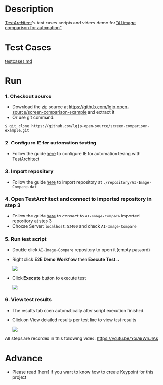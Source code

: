 # Description
[TestArchitect](https://www.testarchitect.com/)'s test cases scripts and videos demo for ["AI image comparison for automation"](https://www.logigear.jp/ai_compare/)

# Test Cases
[testcases.md](./testcases.md)

# Run
### 1. Checkout source 
   - Download the zip source at https://github.com/lgjp-open-source/screen-comparison-example and extract it
   - Or use git command: 
   ```console
   $ git clone https://github.com/lgjp-open-source/screen-comparison-example.git
   ```

### 2. Configure IE for automation testing
- Follow the guide [here](https://docs.testarchitect.com/automation-guide/application-testing/testing-web-and-ria-applications/testing-web-applications/automated-web-testing-with-non-webdriver/preparing-web-browsers/preparing-internet-explorer-for-web-testing/advanced-settings/) to configure IE for automation tesing with TestArchitect

### 3. Import repository 
- Follow the guide [here](https://docs.testarchitect.com/administration-guide/repository-server-management/exporting-importing-repositories/importing-repositories/) to import repository at `./repository/AI-Image-Compare.dat` 

### 4. Open TestArchitect and connect to imported repository in step 3
- Follow the guide [here](https://docs.testarchitect.com/user-guide/getting-started/working-with-repositories/connecting-to-a-repository/?hl=connect%20repository#main-container-page) to connect to `AI-Image-Compare` imported repository at step 3
- Choose  Server: `localhost:53400` and check `AI-Image-Compare`

### 5. Run test script
- Double click `AI-Image-Compare` repository to open it (empty passord)
- Right click **E2E Demo Workflow** then **Execute Test...**
  
  ![](./images/run_ta.png)
- Click **Execute** button to execute test
  
  ![](./images/select_firefox.png)

### 6. View test results
- The results tab open automatically after script execution finished.
- Click on View detailed results per test line to view test results
  
  ![](./images/results.png)

All steps are recorded in this following video:
https://youtu.be/YoiA9WnJlAs
   
# Advance
- Please read [here] if you want to know how to create Keypoint for this project
